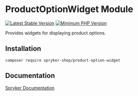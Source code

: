 # ProductOptionWidget Module
[![Latest Stable Version](https://poser.pugx.org/spryker-shop/product-option-widget/v/stable.svg)](https://packagist.org/packages/spryker-shop/product-option-widget)
[![Minimum PHP Version](https://img.shields.io/badge/php-%3E%3D%207.3-8892BF.svg)](https://php.net/)

Provides widgets for displaying product options.

## Installation

```
composer require spryker-shop/product-option-widget
```

## Documentation

[Spryker Documentation](https://academy.spryker.com)
